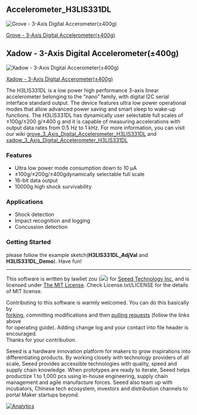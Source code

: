 ## Accelerometer_H3LIS331DL

![Grove - 3-Axis Digital Accerometer(±400g)](https://statics3.seeedstudio.com/images/product/grove%203Axis%20Accelerometer400g.jpg)

[Grove - 3-Axis Digital Accelerometer(±400g)
](http://www.seeedstudio.com/depot/Grove-3Axis-Digital-Accelerometer400g-p-1897.html?cPath=25_132)

## Xadow - 3-Axis Digital Accelerometer(±400g)
![Xadow - 3-Axis Digital Accerometer(±400g)](https://statics3.seeedstudio.com/images/product/Xadow%203Axis%20Accelerometer400g.jpg)

[Xadow - 3-Axis Digital Accerometer(±400g)](https://www.seeedstudio.com/Xadow-3-Axis-Digital-Accelerometer%28%C2%B1400g%29-p-1896.html)

The H3LIS331DL is a low power high performance 3-axis linear accelerometer belonging to the “nano” family, with digital I2C serial interface standard output. The device features ultra low power operational modes that allow advanced power saving and smart sleep to wake-up functions. The H3LIS331DL has dynamically user selectable full scales of ±100g/±200 g/±400 g and it is capable of measuring accelerations with output data rates from 0.5 Hz to 1 kHz.  For more information, you can visit our wiki [grove_3_Axis_Digital_Accelerometer_H3LIS331DL][1] and [xadow_3_Axis_Digital_Accelerometer_H3LIS331DL][2] 

### Features
+ Ultra low power mode consumption down to 10 µA
+ ±100g/±200g/±400gdynamically selectable full scale
+ 16-bit data output
+ 10000g high shock survivability


### Applications
+ Shock detection
+ Impact recognition and logging
+ Concussion detection 

### Getting Started
please follow the example sketch(**H3LIS331DL_AdjVal** and **H3LIS331DL_Demo**). Have fun!


----

This software is written by lawliet zou (![](http://www.seeedstudio.com/wiki/images/f/f8/Email-lawliet.zou.jpg)) for [Seeed Technology Inc.](http://www.seeed.cc) and is licensed under [The MIT License](http://opensource.org/licenses/mit-license.php). Check License.txt/LICENSE for the details of MIT license.<br>

Contributing to this software is warmly welcomed. You can do this basically by<br>
[forking](https://help.github.com/articles/fork-a-repo), committing modifications and then [pulling requests](https://help.github.com/articles/using-pull-requests) (follow the links above<br>
for operating guide). Adding change log and your contact into file header is encouraged.<br>
Thanks for your contribution.

Seeed is a hardware innovation platform for makers to grow inspirations into differentiating products. By working closely with technology providers of all scale, Seeed provides accessible technologies with quality, speed and supply chain knowledge. When prototypes are ready to iterate, Seeed helps productize 1 to 1,000 pcs using in-house engineering, supply chain management and agile manufacture forces. Seeed also team up with incubators, Chinese tech ecosystem, investors and distribution channels to portal Maker startups beyond.

[1]: http://wiki.seeedstudio.com/Grove-3-Axis_Digital_Accelerometer-400g/
[2]: http://wiki.seeedstudio.com/Xadow_3_Aixs_Digital_Accelerometer_plusandminus_400g/

[![Analytics](https://ga-beacon.appspot.com/UA-46589105-3/Accelerometer_H3LIS331DL)](https://github.com/igrigorik/ga-beacon)
